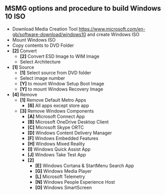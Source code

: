 ## MSMG options and procedure to build Windows 10 ISO

* Download Media Creation Tool https://www.microsoft.com/en-gb/software-download/windows10 and create Windows ISO
* Mount Windows ISO
* Copy contents to DVD Folder
* __[2]__ Convert 
  * __[2]__ Convert ESD Image to WIM Image
  * Select Architecture
* __[1]__ Source
  * __[1]__ Select source from DVD folder
  * Select image number
  * __[Y]__ to mount Window Setup Boot Image
  * __[Y]__ to mount Windows Recovery Image
* __[4]__ Remove 
  * __[1]__ Remove Default Metro Apps 
    * __[6]__ All apps except store app
  * __[3]__ Remove Windows Components
    * __[A]__   Microsoft Connect App
    * __[B]__   Microsoft OneDrive Desktop Client
    * __[C]__   Microsoft Skype ORTC
    * __[D]__   Windows Content Delivery Manager
    * __[F]__   Windows Embedded Features
    * __[H]__   Windows Mixed Reality
    * __[I]__   Windows Quick Assist App
    * __[J]__   Windows Take Test App
    * __[2]__
      * __[E]__   Windows Cortana & StartMenu Search App
      * __[G]__   Windows Media Player
      * __[L]__   Microsoft Telemetry
      * __[N]__   Windows People Experience Host
      * __[O]__   Windows SmartScreen
